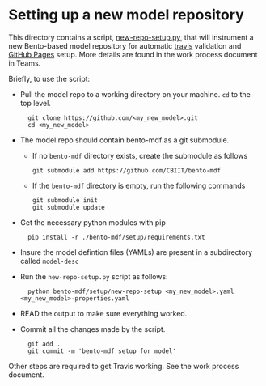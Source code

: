 # Setting up a new model repository

This directory contains a script, [new-repo-setup.py](./new-repo-setup.py), that will
instrument a new Bento-based model repository for automatic [travis](https://travis-ci.org) validation and [GitHub Pages](https://pages.github.com/) setup. More details are found in the work process document in Teams.

Briefly, to use the script:

* Pull the model repo to a working directory on your machine. ``cd`` to the top level.

        git clone https://github.com/<my_new_model>.git
        cd <my_new_model>

* The model repo should contain bento-mdf as a git submodule. 
  * If no ``bento-mdf`` directory exists, create the submodule as follows

        git submodule add https://github.com/CBIIT/bento-mdf

  * If the ``bento-mdf`` directory is empty, run the following commands

        git submodule init
        git submodule update

* Get the necessary python modules with pip

        pip install -r ./bento-mdf/setup/requirements.txt

* Insure the model defintion files (YAMLs) are present in a subdirectory called ``model-desc``

* Run the ``new-repo-setup.py`` script as follows:

        python bento-mdf/setup/new-repo-setup <my_new_model>.yaml <my_new_model>-properties.yaml

* READ the output to make sure everything worked.

* Commit all the changes made by the script.

        git add .
        git commit -m 'bento-mdf setup for model'

Other steps are required to get Travis working. See the work process document.

